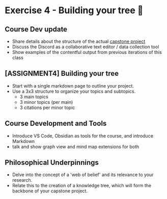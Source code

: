 # Exercise 4 - Building your tree 🌱

## Course Dev update
- Share details about the structure of the actual [capstone project](../../capstone-project-description.md)
- Discuss the Discord as a  collaborative text editor / data collection tool 
- Show examples of the contentful output from previous iterations of this class  

## [ASSIGNMENT4] Building your tree 
- Start with a single markdown page to outline your project.
- Use a 3x3 structure to organize your topics and subtopics.
  - 3 main topics
  - 3 minor topics (per main)
  - 3 citations per minor topic

  
## Course Development and Tools
- Introduce VS Code, Obsidian as tools for the course, and introduce Markdown
- talk and show graph view and mind map extensions for both
 
## Philosophical Underpinnings
- Delve into the concept of a 'web of belief' and its relevance to your research.
- Relate this to the creation of a knowledge tree, which will form the backbone of your capstone project.

